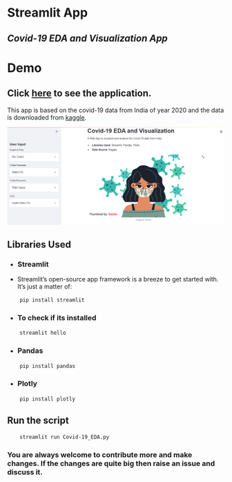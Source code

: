 # Streamlit App
## _Covid-19 EDA and Visualization App_

# Demo
## Click [here](https://covid19visualization.herokuapp.com/) to see the application.


This app is based on the covid-19 data from India of year 2020 and the data is downloaded from [kaggle](https://www.kaggle.com/).

![alt text](https://github.com/Sachin-crypto/Streamlit-Apps/blob/master/WebAppPreview.png?raw=true)

## Libraries Used


- ### Streamlit
- Streamlit’s open-source app framework is a breeze to get started with. It’s just a matter of:
```sh
    pip install streamlit
```
- ### To check if its installed
```sh
    streamlit hello
```

- ### Pandas
```sh
    pip install pandas
```
- ### Plotly
```sh
    pip install plotly
```
## Run the script

```sh
    streamlit run Covid-19_EDA.py
```

### You are always welcome to contribute more and make changes. If the changes are quite big then raise an issue and discuss it.






